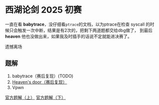 # 西湖论剑 2025 初赛

一直在看 **babytrace**，没仔细看`ptrace`的文档，以为ptrace在检查 syscall
的时候只会触发一次中断，结果是有2次的，把剩下两道题都交给dbg做了，
到最后 **heaven** 他也没做出来，如果我及时插手的话说不定就能进决赛了。

遗憾离场

## 题解

1. babytrace（赛后复现）(TODO)
2. [Heaven's door（赛后复现）](heaven.md)
3. Vpwn

[官方题解（上）](https://mp.weixin.qq.com/s/qefJ0YkKgXBUH0gyKGhImA)
[官方题解（下）](https://mp.weixin.qq.com/s/gXYLwdup6HYd_rETUSb9aA)
